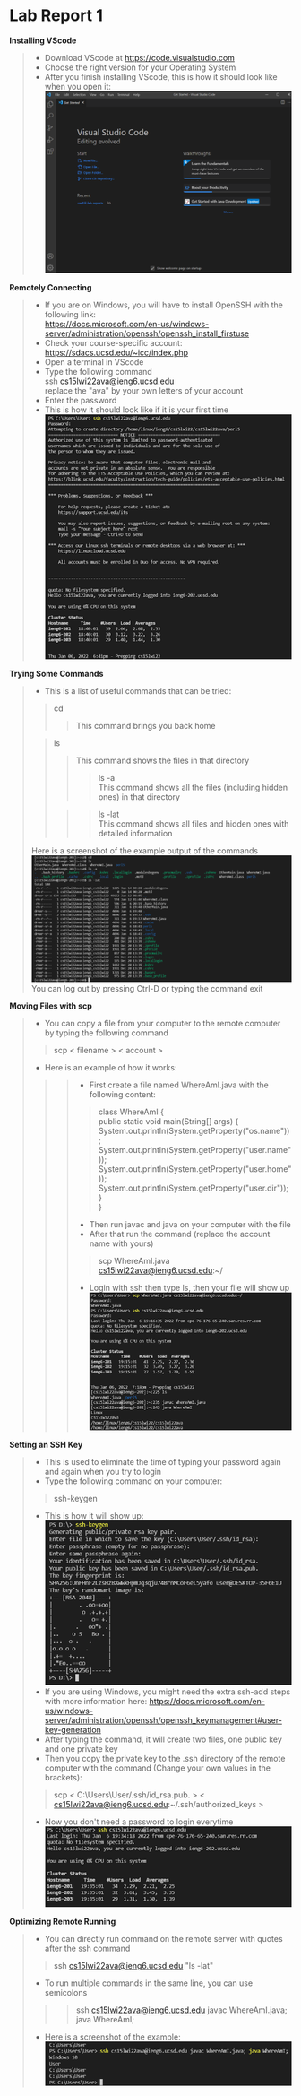 # Lab Report 1


**Installing VScode**<br>
> - Download VScode at https://code.visualstudio.com
> - Choose the right version for your Operating System
> - After you finish installing VScode, this is how it should look like when you open it:
> ![Image](Photo/lab1screenshot0.PNG)

**Remotely Connecting**<br>
> - If you are on Windows, you will have to install OpenSSH with the following link: <br>
> https://docs.microsoft.com/en-us/windows-server/administration/openssh/openssh_install_firstuse
> - Check your course-specific account: <br>
> https://sdacs.ucsd.edu/~icc/index.php
> - Open a terminal in VScode
> - Type the following command<br>
> ssh cs15lwi22ava@ieng6.ucsd.edu <br>
> replace the "ava" by your own letters of your account
> - Enter the password
> - This is how it should look like if it is your first time<br>
> ![Image](Photo/lab1screenshot1.png)

**Trying Some Commands**<br>
> - This is a list of useful commands that can be tried: <br>
>> cd <br>
>>> This command brings you back home <br>
> 
>> ls <br>
>>> This command shows the files in that directory <br>
>>>> ls -a <br>
>>> This command shows all the files (including hidden ones) in that directory <br>
>>
>>>> ls -lat <br>
>>> This command shows all files and hidden ones with detailed information
>
> Here is a screenshot of the example output of the commands<br>
> ![Image](Photo/lab1screenshot2.PNG)
> You can log out by pressing Ctrl-D or typing the command exit


**Moving Files with scp**<br>
> - You can copy a file from your computer to the remote computer by typing the following command <br>
>> scp < filename > < account >
>
> - Here is an example of how it works: <br>
>>> - First create a file named WhereAmI.java with the following content:<br>
>>>>class WhereAmI {<br>
public static void main(String[] args) {<br>
    System.out.println(System.getProperty("os.name"));<br>
    System.out.println(System.getProperty("user.name"));<br>
    System.out.println(System.getProperty("user.home"));<br>
    System.out.println(System.getProperty("user.dir"));<br>
  }<br>
}<br>
>>>
>>>- Then run javac and java on your computer with the file <br>
>>>- After that run the command (replace the account name with yours)
>>>> scp WhereAmI.java cs15lwi22ava@ieng6.ucsd.edu:~/<br>
>>>
>>>- Login with ssh then type ls, then your file will show up<br>
>>>![Image](Photo/lab1screenshot3.PNG)

**Setting an SSH Key**<br>
> - This is used to eliminate the time of typing your password again and again when you try to login
> - Type the following command on your computer:
>>ssh-keygen
> - This is how it will show up: <br>
>![Image](Photo/lab1screenshot4.png)
>- If you are using Windows, you might need the extra ssh-add steps with more information here:
https://docs.microsoft.com/en-us/windows-server/administration/openssh/openssh_keymanagement#user-key-generation
> - After typing the command, it will create two files, one public key and one private key
> - Then you copy the private key to the .ssh directory of the remote computer with the command (Change your own values in the brackets):
>> scp < C:\Users\User/.ssh/id_rsa.pub. > < cs15lwi22ava@ieng6.ucsd.edu:~/.ssh/authorized_keys >
>
> - Now you don't need a password to login everytime
>![Image](Photo/lab1screenshot5.png)

**Optimizing Remote Running**<br>
> - You can directly run command on the remote server with quotes after the ssh command
>> ssh cs15lwi22ava@ieng6.ucsd.edu "ls -lat"
> - To run multiple commands in the same line, you can use semicolons 
>>> ssh cs15lwi22ava@ieng6.ucsd.edu javac WhereAmI.java; java WhereAmI;
>
>- Here is a screenshot of the example:
>![Image](Photo/lab1screenshot6.png)